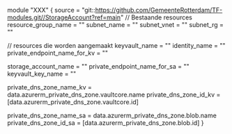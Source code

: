 module "XXX" {
  source = "git::https://github.com/GemeenteRotterdam/TF-modules.git//StorageAccount?ref=main"
  // Bestaande resources
  resource_group_name = ""
  subnet_name         = ""
  subnet_vnet         = ""
  subnet_rg           = ""

  // resources die worden aangemaakt
  keyvault_name                = ""
  identity_name                = ""
  private_endpoint_name_for_kv = ""

  storage_account_name         = ""
  private_endpoint_name_for_sa = ""
  keyvault_key_name            = ""

  private_dns_zone_name_kv = data.azurerm_private_dns_zone.vaultcore.name
  private_dns_zone_id_kv   = [data.azurerm_private_dns_zone.vaultcore.id]

  private_dns_zone_name_sa = data.azurerm_private_dns_zone.blob.name
  private_dns_zone_id_sa   = [data.azurerm_private_dns_zone.blob.id]
}